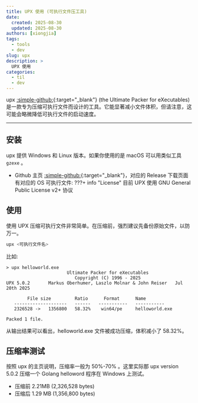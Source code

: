 ```yaml
---
title: UPX 使用 (可执行文件压工具)
date:
  created: 2025-08-30
  updated: 2025-08-30
authors: [xiongjia]
tags:
  - tools
  - dev
slug: upx
description: >
  UPX 使用
categories:
  - til
  - dev
---
```


upx [:simple-github:](https://github.com/upx/upx){:target="\_blank"} (the Ultimate Packer for eXecutables) 是一款专为压缩可执行文件而设计的工具。它能显著减小文件体积，但请注意，这可能会略微降低可执行文件的启动速度。
<!-- more -->

--- 

## 安装

upx 提供 Windows 和 Linux 版本。如果你使用的是 macOS 可以用类似工具 `gzexe` 。

- Github 主页 [:simple-github:](https://github.com/upx/upx){:target="\_blank"}，对应的 Release 下载页面有对应的 OS 可执行文件:
???+ info "License"
    目前 UPX 使用 GNU General Public License v2+ 协议

## 使用

使用 UPX 压缩可执行文件非常简单。在压缩前，强烈建议先备份原始文件，以防万一。
```bash
upx <可执行文件名>
```

比如: 
```
> upx helloworld.exe
                       Ultimate Packer for eXecutables
                          Copyright (C) 1996 - 2025
UPX 5.0.2       Markus Oberhumer, Laszlo Molnar & John Reiser   Jul 20th 2025

        File size         Ratio      Format      Name
   --------------------   ------   -----------   -----------
   2326528 ->   1356800   58.32%    win64/pe     helloworld.exe

Packed 1 file.
```

从输出结果可以看出，helloworld.exe 文件被成功压缩，体积减小了 58.32%。

## 压缩率测试

按照 upx 的主页说明，压缩率一般为 50%-70% 。这里实际那 upx version 5.0.2 压缩一个 Golang helloword 程序在 Windows 上测试。

- 压缩前 2.21MB (2,326,528 bytes)
- 压缩后 1.29 MB (1,356,800 bytes)


